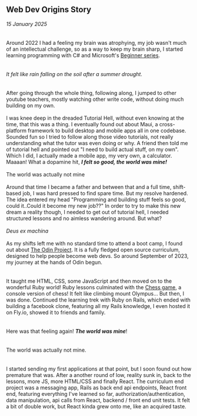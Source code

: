 ## Web Dev Origins Story

_15 January 2025_
\
\
\
Around 2022 I had a feeling my brain was atrophying, my job wasn't much of an intellectual challenge, so as a way to keep my brain sharp, I started learning programming with C# and Microsoft's [Beginner series](https://www.youtube.com/watch?v=0QUgvfuKvWU).
\
\
\
_It felt like rain falling on the soil after a summer drought._
\
\
\
After going through the whole thing, following along, I jumped to other youtube teachers, mostly watching other write code, without doing much building on my own.
\
\
I was knee deep in the dreaded Tutorial Hell, without even knowing at the time, that this was a thing. I eventually found out about Maui, a cross-platform framework to build desktop and mobile apps all in one codebase. Sounded fun so I tried to follow along those video tutorials, not really understanding what the tutor was even doing or why. A friend then told me of tutorial hell and pointed out "I need to build actual stuff, on my own". Which I did, I actually made a mobile app, my very own, a calculator. Maaaan! What a dopamine hit, **_I felt so good, the world was mine!_**
\
\
The world was actually not mine
\
\
Around that time I became a father and between that and a full time, shift-based job, I was hard pressed to find spare time. But my resolve hardened. The idea entered my head "Programming and building stuff feels so good, could it..Could it become my new job??" In order to try to make this new dream a reality though, I needed to get out of tutorial hell, I needed structured lessons and no aimless wandering around. But what?
\
\
_Deus ex machina_
\
\
As my shifts left me with no standard time to attend a boot camp, I found out about [The Odin Project](https://www.theodinproject.com/). It is a fully fledged open source curriculum, designed to help people become web devs. So around September of 2023, my journey at the hands of Odin begun.
\
\
\
It taught me HTML, CSS, some JavaScript and then moved on to the wonderful Ruby world! Ruby lessons culminated with the [Chess game](https://github.com/NikEmman/Chess), a console version of chess! It felt like climbing mount Olympus... But then, I was done. Continued the learning trek with Ruby on Rails, which ended with building a facebook clone, featuring all my Rails knowledge, I even hosted it on Fly.io, showed it to friends and family.
\
\
\
Here was that feeling again! **_The world was mine_**!
\
\
\
 The world was actually not mine.
\
\
\
I started sending my first applications at that point, but I soon found out how premature that was. After a another round of low, reality sunk in, back to the lessons, more JS, more HTML/CSS and finally React. The curriculum end project was a messaging app, Rails as back end api endpoints, React front end, featuring everything I've learned so far, authorization/authentication, data manipulation, api calls from React, backend / front end unit tests. It felt a bit of double work, but React kinda grew onto me, like an acquired taste.
